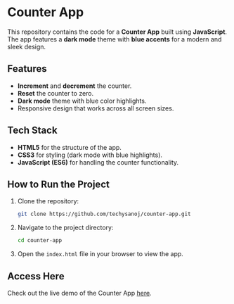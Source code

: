# Counter App

This repository contains the code for a **Counter App** built using **JavaScript**. The app features a **dark mode** theme with **blue accents** for a modern and sleek design.

## Features

- **Increment** and **decrement** the counter.
- **Reset** the counter to zero.
- **Dark mode** theme with blue color highlights.
- Responsive design that works across all screen sizes.

## Tech Stack

- **HTML5** for the structure of the app.
- **CSS3** for styling (dark mode with blue highlights).
- **JavaScript (ES6)** for handling the counter functionality.

## How to Run the Project

1. Clone the repository:

    ```bash
    git clone https://github.com/techysanoj/counter-app.git
    ```

2. Navigate to the project directory:

    ```bash
    cd counter-app
    ```

3. Open the `index.html` file in your browser to view the app.


## Access Here
Check out the live demo of the Counter App [here](https://counter-app-phi-lyart.vercel.app/).

